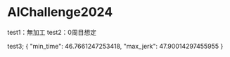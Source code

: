 # AIChallenge2024

test1：無加工
test2：0周目想定

test3;
{
    "min_time": 46.7661247253418,
    "max_jerk": 47.90014297455955
}
